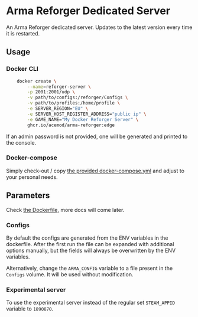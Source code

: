 # Arma Reforger Dedicated Server

An Arma Reforger dedicated server. Updates to the latest version every time it is restarted.

## Usage

### Docker CLI

```sh
    docker create \
        --name=reforger-server \
        -p 2001:2001/udp \
        -v path/to/configs:/reforger/Configs \
        -v path/to/profiles:/home/profile \
        -e SERVER_REGION="EU" \
        -e SERVER_HOST_REGISTER_ADDRESS="public ip" \
        -e GAME_NAME="My Docker Reforger Server" \
        ghcr.io/acemod/arma-reforger:edge
```

If an admin password is not provided, one will be generated and printed to the console.

### Docker-compose

Simply check-out / copy [the provided docker-compose.yml](docker-compose.yml) and adjust to your personal needs.

## Parameters

Check [the Dockerfile](Dockerfile#L32-L64), more docs will come later.

### Configs

By default the configs are generated from the ENV variables in the dockerfile. After the first run the file can be expanded with additional options manually, but the fields will always be overwritten by the ENV variables.

Alternatively, change the `ARMA_CONFIG` variable to a file present in the `Configs` volume. It will be used without modification.

### Experimental server

To use the experimental server instead of the regular set `STEAM_APPID` variable to `1890870`.
